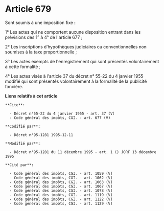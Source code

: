 # Article 679

Sont soumis à une imposition fixe : 

1° Les actes qui ne comportent aucune disposition entrant dans les prévisions des 1° à 4° de l'article 677 ; 

2° Les inscriptions d'hypothèques judiciaires ou conventionnelles non soumises à la taxe proportionnelle ; 

3° Les actes exempts de l'enregistrement qui sont présentés volontairement à cette formalité ; 

4° Les actes visés à l'article 37 du décret n° 55-22 du 4 janvier 1955 modifié qui sont présentés volontairement à la
formalité de la publicité foncière.

**Liens relatifs à cet article**

	**Cite**:

	  - Décret n°55-22 du 4 janvier 1955 - art. 37 (V)
	  - Code général des impôts, CGI. - art. 677 (V)

	**Codifié par**:

	  - Décret n°95-1281 1995-12-11

	**Modifié par**:

	  - Décret n°95-1281 du 11 décembre 1995 - art. 1 () JORF 13 décembre 1995

	**Cité par**:

	  - Code général des impôts, CGI. - art. 1059 (V)
	  - Code général des impôts, CGI. - art. 1062 (V)
	  - Code général des impôts, CGI. - art. 1063 (V)
	  - Code général des impôts, CGI. - art. 1067 (V)
	  - Code général des impôts, CGI. - art. 1078 (V)
	  - Code général des impôts, CGI. - art. 1119 (V)
	  - Code général des impôts, CGI. - art. 1122 (V)
	  - Code général des impôts, CGI. - art. 1129 (V)
